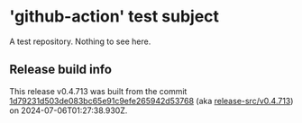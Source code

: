 # 'github-action' test subject

A test repository. Nothing to see here.


## Release build info

This release v0.4.713 was built from the commit [1d79231d503de083bc65e91c9efe265942d53768](https://github.com/kattecon/gh-release-test-ga/tree/1d79231d503de083bc65e91c9efe265942d53768) (aka [release-src/v0.4.713](https://github.com/kattecon/gh-release-test-ga/tree/release-src/v0.4.713)) on 2024-07-06T01:27:38.930Z.
        